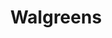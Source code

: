 ---
title: "Walgreens"
url: /collinsville/walgreens-collinsville-crossing-boulevard/
shop: chemist
---